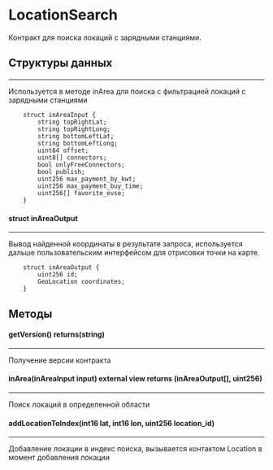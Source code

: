 # LocationSearch

Контракт для поиска локаций с зарядными станциями. 


## Структуры данных

#### 
---
Используется в методе inArea для поиска с фильтрацией локаций с зарядными станциями

```
    struct inAreaInput {
        string topRightLat;
        string topRightLong;
        string bottomLeftLat;
        string bottomLeftLong;
        uint64 offset;
        uint8[] connectors; 
        bool onlyFreeConnectors; 
        bool publish;
        uint256 max_payment_by_kwt;
        uint256 max_payment_buy_time;
        uint256[] favorite_evse;
    }
```

#### struct inAreaOutput
---
Вывод найденной координаты в результате запроса, используется дальше пользовательским интерфейсом для отрисовки точки на карте.

```
    struct inAreaOutput {
        uint256 id;
        GeoLocation coordinates;
    }
```

## Методы

#### getVersion() returns(string)
---
Получение версии контракта

#### inArea(inAreaInput input) external view returns (inAreaOutput[], uint256)
---
Поиск локаций в определенной области

#### addLocationToIndex(int16 lat, int16 lon, uint256 location_id)
---
Добавление локации в индекс поиска, вызывается контактом Location в момент добавления локации
